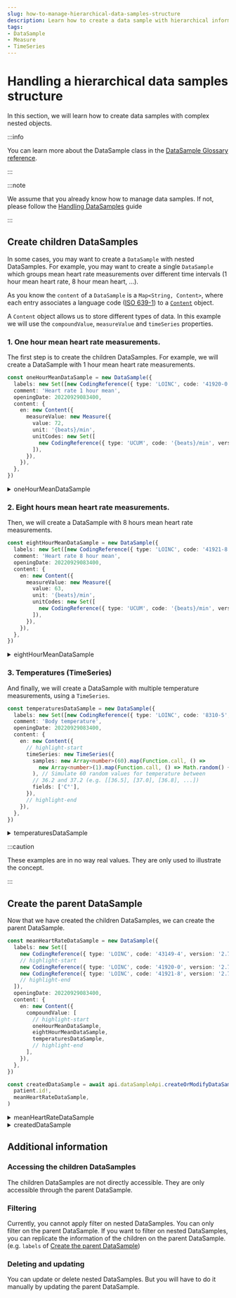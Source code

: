 ```yaml
---
slug: how-to-manage-hierarchical-data-samples-structure
description: Learn how to create a data sample with hierarchical information.
tags:
- DataSample
- Measure
- TimeSeries
---
```


# Handling a hierarchical data samples structure

In this section, we will learn how to create data samples with complex nested objects.

:::info

You can learn more about the DataSample class in the [DataSample Glossary reference](/sdks/glossary#data-sample).

:::

:::note

We assume that you already know how to manage data samples. If not, please follow the [Handling DataSamples](/sdks/how-to/how-to-manage-data-samples/index.md) guide

:::

## Create children DataSamples

In some cases, you may want to create a `DataSample` with nested DataSamples. 
For example, you may want to create a single `DataSample` which groups mean heart rate measurements over
different time intervals (1 hour mean heart rate, 8 hour mean heart, ...).

As you know the `content` of a `DataSample` is a `Map<String, Content>`, where each entry associates a language code ([ISO 639-1](https://en.wikipedia.org/wiki/List_of_ISO_639-1_codes)) to a [`Content`](/sdks/references/classes/Content) object.

A `Content` object allows us to store different types of data. In this example we will use the `compoundValue`, `measureValue` and `timeSeries` properties.

### 1. One hour mean heart rate measurements.

The first step is to create the children DataSamples. For example, we will create a DataSample with 1 hour mean heart rate measurements.

<!-- file://code-samples/how-to/hierarchical-datasample/index.mts snippet:create children dataSample one hour mean-->
```typescript
const oneHourMeanDataSample = new DataSample({
  labels: new Set([new CodingReference({ type: 'LOINC', code: '41920-0', version: '2.73' })]),
  comment: 'Heart rate 1 hour mean',
  openingDate: 20220929083400,
  content: {
    en: new Content({
      measureValue: new Measure({
        value: 72,
        unit: '{beats}/min',
        unitCodes: new Set([
          new CodingReference({ type: 'UCUM', code: '{beats}/min', version: '1.2' }),
        ]),
      }),
    }),
  },
})
```
<!-- output://code-samples/how-to/hierarchical-datasample/oneHourMeanDataSample.txt -->
<details>
<summary>oneHourMeanDataSample</summary>

```json
{
  "comment": "Heart rate 1 hour mean",
  "openingDate": 20220929083400,
  "identifiers": [],
  "healthcareElementIds": {},
  "canvasesIds": {},
  "content": {
    "en": {
      "measureValue": {
        "value": 72,
        "unit": "{beats}/min",
        "unitCodes": {}
      },
      "compoundValue": [],
      "ratio": [],
      "range": []
    }
  },
  "codes": {},
  "labels": {}
}
```
</details>

### 2. Eight hours mean heart rate measurements.

Then, we will create a DataSample with 8 hours mean heart rate measurements.

<!-- file://code-samples/how-to/hierarchical-datasample/index.mts snippet:create children dataSample eight hour mean-->
```typescript
const eightHourMeanDataSample = new DataSample({
  labels: new Set([new CodingReference({ type: 'LOINC', code: '41921-8', version: '2.73' })]),
  comment: 'Heart rate 8 hour mean',
  openingDate: 20220929083400,
  content: {
    en: new Content({
      measureValue: new Measure({
        value: 63,
        unit: '{beats}/min',
        unitCodes: new Set([
          new CodingReference({ type: 'UCUM', code: '{beats}/min', version: '1.2' }),
        ]),
      }),
    }),
  },
})
```
<!-- output://code-samples/how-to/hierarchical-datasample/eightHourMeanDataSample.txt -->
<details>
<summary>eightHourMeanDataSample</summary>

```json
{
  "comment": "Heart rate 8 hour mean",
  "openingDate": 20220929083400,
  "identifiers": [],
  "healthcareElementIds": {},
  "canvasesIds": {},
  "content": {
    "en": {
      "measureValue": {
        "value": 63,
        "unit": "{beats}/min",
        "unitCodes": {}
      },
      "compoundValue": [],
      "ratio": [],
      "range": []
    }
  },
  "codes": {},
  "labels": {}
}
```
</details>

### 3. Temperatures (TimeSeries)

And finally, we will create a DataSample with multiple temperature measurements, using a `TimeSeries`.

<!-- file://code-samples/how-to/hierarchical-datasample/index.mts snippet:create children dataSample temperatures-->
```typescript
const temperaturesDataSample = new DataSample({
  labels: new Set([new CodingReference({ type: 'LOINC', code: '8310-5', version: '2.73' })]),
  comment: 'Body temperature',
  openingDate: 20220929083400,
  content: {
    en: new Content({
      // highlight-start
      timeSeries: new TimeSeries({
        samples: new Array<number>(60).map(Function.call, () =>
          new Array<number>(1).map(Function.call, () => Math.random() + 36.2),
        ), // Simulate 60 random values for temperature between
        // 36.2 and 37.2 (e.g. [[36.5], [37.0], [36.8], ...])
        fields: ['C°'],
      }),
      // highlight-end
    }),
  },
})
```
<!-- output://code-samples/how-to/hierarchical-datasample/temperaturesDataSample.txt -->
<details>
<summary>temperaturesDataSample</summary>

```json
{
  "comment": "Body temperature",
  "openingDate": 20220929083400,
  "identifiers": [],
  "healthcareElementIds": {},
  "canvasesIds": {},
  "content": {
    "en": {
      "timeSeries": {
        "samples": [
          null,
          null,
          null,
          null,
          null,
          null,
          null,
          null,
          null,
          null,
          null,
          null,
          null,
          null,
          null,
          null,
          null,
          null,
          null,
          null,
          null,
          null,
          null,
          null,
          null,
          null,
          null,
          null,
          null,
          null,
          null,
          null,
          null,
          null,
          null,
          null,
          null,
          null,
          null,
          null,
          null,
          null,
          null,
          null,
          null,
          null,
          null,
          null,
          null,
          null,
          null,
          null,
          null,
          null,
          null,
          null,
          null,
          null,
          null,
          null
        ],
        "fields": [
          "C°"
        ]
      },
      "compoundValue": [],
      "ratio": [],
      "range": []
    }
  },
  "codes": {},
  "labels": {}
}
```
</details>

:::caution

These examples are in no way real values. They are only used to illustrate the concept.

:::

## Create the parent DataSample

Now that we have created the children DataSamples, we can create the parent DataSample.

<!-- file://code-samples/how-to/hierarchical-datasample/index.mts snippet:create heart rate datasample-->
```typescript
const meanHeartRateDataSample = new DataSample({
  labels: new Set([
    new CodingReference({ type: 'LOINC', code: '43149-4', version: '2.73' }),
    // highlight-start
    new CodingReference({ type: 'LOINC', code: '41920-0', version: '2.73' }),
    new CodingReference({ type: 'LOINC', code: '41921-8', version: '2.73' }),
    // highlight-end
  ]),
  openingDate: 20220929083400,
  content: {
    en: new Content({
      compoundValue: [
        // highlight-start
        oneHourMeanDataSample,
        eightHourMeanDataSample,
        temperaturesDataSample,
        // highlight-end
      ],
    }),
  },
})

const createdDataSample = await api.dataSampleApi.createOrModifyDataSampleFor(
  patient.id!,
  meanHeartRateDataSample,
)
```
<!-- output://code-samples/how-to/hierarchical-datasample/meanHeartRateDataSample.txt -->
<details>
<summary>meanHeartRateDataSample</summary>

```json
{
  "openingDate": 20220929083400,
  "identifiers": [],
  "healthcareElementIds": {},
  "canvasesIds": {},
  "content": {
    "en": {
      "compoundValue": [
        {
          "comment": "Heart rate 1 hour mean",
          "openingDate": 20220929083400,
          "identifiers": [],
          "healthcareElementIds": {},
          "canvasesIds": {},
          "content": {
            "en": {
              "measureValue": {
                "value": 72,
                "unit": "{beats}/min",
                "unitCodes": {}
              },
              "compoundValue": [],
              "ratio": [],
              "range": []
            }
          },
          "codes": {},
          "labels": {}
        },
        {
          "comment": "Heart rate 8 hour mean",
          "openingDate": 20220929083400,
          "identifiers": [],
          "healthcareElementIds": {},
          "canvasesIds": {},
          "content": {
            "en": {
              "measureValue": {
                "value": 63,
                "unit": "{beats}/min",
                "unitCodes": {}
              },
              "compoundValue": [],
              "ratio": [],
              "range": []
            }
          },
          "codes": {},
          "labels": {}
        },
        {
          "comment": "Body temperature",
          "openingDate": 20220929083400,
          "identifiers": [],
          "healthcareElementIds": {},
          "canvasesIds": {},
          "content": {
            "en": {
              "timeSeries": {
                "samples": [
                  null,
                  null,
                  null,
                  null,
                  null,
                  null,
                  null,
                  null,
                  null,
                  null,
                  null,
                  null,
                  null,
                  null,
                  null,
                  null,
                  null,
                  null,
                  null,
                  null,
                  null,
                  null,
                  null,
                  null,
                  null,
                  null,
                  null,
                  null,
                  null,
                  null,
                  null,
                  null,
                  null,
                  null,
                  null,
                  null,
                  null,
                  null,
                  null,
                  null,
                  null,
                  null,
                  null,
                  null,
                  null,
                  null,
                  null,
                  null,
                  null,
                  null,
                  null,
                  null,
                  null,
                  null,
                  null,
                  null,
                  null,
                  null,
                  null,
                  null
                ],
                "fields": [
                  "C°"
                ]
              },
              "compoundValue": [],
              "ratio": [],
              "range": []
            }
          },
          "codes": {},
          "labels": {}
        }
      ],
      "ratio": [],
      "range": []
    }
  },
  "codes": {},
  "labels": {}
}
```
</details>

<!-- output://code-samples/how-to/hierarchical-datasample/createdDataSample.txt -->
<details>
<summary>createdDataSample</summary>

```json
{
  "id": "8357e2f4-6a74-4fb2-8065-3e26a641b731",
  "qualifiedLinks": {},
  "batchId": "96438e76-8803-4b01-8540-feb347d82616",
  "index": 0,
  "valueDate": 20230327164305,
  "openingDate": 20220929083400,
  "created": 1679928185547,
  "modified": 1679928185547,
  "author": "f7ec463c-44b4-414e-9e7f-f2cc0967cc01",
  "responsible": "b16baab3-b6a3-42a0-b4b5-8dc8e00cc806",
  "identifiers": [],
  "healthcareElementIds": {},
  "canvasesIds": {},
  "content": {
    "en": {
      "compoundValue": [
        {
          "id": "5fc82a52-9b18-46cb-a0b3-c4398860e9fa",
          "qualifiedLinks": {},
          "openingDate": 20220929083400,
          "comment": "Heart rate 1 hour mean",
          "identifiers": [],
          "healthcareElementIds": {},
          "canvasesIds": {},
          "content": {
            "en": {
              "measureValue": {
                "value": 72,
                "unit": "{beats}/min",
                "unitCodes": {}
              },
              "compoundValue": [],
              "ratio": [],
              "range": []
            }
          },
          "codes": {},
          "labels": {},
          "systemMetaData": {
            "secretForeignKeys": [],
            "cryptedForeignKeys": {},
            "delegations": {},
            "encryptionKeys": {}
          }
        },
        {
          "id": "cbe45c01-8640-40c6-96ad-fc40889fed69",
          "qualifiedLinks": {},
          "openingDate": 20220929083400,
          "comment": "Heart rate 8 hour mean",
          "identifiers": [],
          "healthcareElementIds": {},
          "canvasesIds": {},
          "content": {
            "en": {
              "measureValue": {
                "value": 63,
                "unit": "{beats}/min",
                "unitCodes": {}
              },
              "compoundValue": [],
              "ratio": [],
              "range": []
            }
          },
          "codes": {},
          "labels": {},
          "systemMetaData": {
            "secretForeignKeys": [],
            "cryptedForeignKeys": {},
            "delegations": {},
            "encryptionKeys": {}
          }
        },
        {
          "id": "013b0c0a-c97d-48ed-8bf4-f9b45621f896",
          "qualifiedLinks": {},
          "openingDate": 20220929083400,
          "comment": "Body temperature",
          "identifiers": [],
          "healthcareElementIds": {},
          "canvasesIds": {},
          "content": {
            "en": {
              "timeSeries": {
                "fields": [
                  "C°"
                ],
                "samples": [
                  null,
                  null,
                  null,
                  null,
                  null,
                  null,
                  null,
                  null,
                  null,
                  null,
                  null,
                  null,
                  null,
                  null,
                  null,
                  null,
                  null,
                  null,
                  null,
                  null,
                  null,
                  null,
                  null,
                  null,
                  null,
                  null,
                  null,
                  null,
                  null,
                  null,
                  null,
                  null,
                  null,
                  null,
                  null,
                  null,
                  null,
                  null,
                  null,
                  null,
                  null,
                  null,
                  null,
                  null,
                  null,
                  null,
                  null,
                  null,
                  null,
                  null,
                  null,
                  null,
                  null,
                  null,
                  null,
                  null,
                  null,
                  null,
                  null,
                  null
                ],
                "min": [],
                "max": [],
                "mean": [],
                "median": [],
                "variance": []
              },
              "compoundValue": [],
              "ratio": [],
              "range": []
            }
          },
          "codes": {},
          "labels": {},
          "systemMetaData": {
            "secretForeignKeys": [],
            "cryptedForeignKeys": {},
            "delegations": {},
            "encryptionKeys": {}
          }
        }
      ],
      "ratio": [],
      "range": []
    }
  },
  "codes": {},
  "labels": {},
  "systemMetaData": {
    "secretForeignKeys": [
      "6e03746b-69cb-46e5-bab7-42f1fc4b84c3"
    ],
    "cryptedForeignKeys": {
      "b16baab3-b6a3-42a0-b4b5-8dc8e00cc806": {}
    },
    "delegations": {
      "b16baab3-b6a3-42a0-b4b5-8dc8e00cc806": {}
    },
    "encryptionKeys": {
      "b16baab3-b6a3-42a0-b4b5-8dc8e00cc806": {}
    }
  }
}
```
</details>

## Additional information

### Accessing the children DataSamples

The children DataSamples are not directly accessible. They are only accessible through the parent DataSample.

### Filtering

Currently, you cannot apply filter on nested DataSamples. You can only filter on the parent DataSample. If you want to filter on nested DataSamples, you can replicate the information of the children on the parent DataSample. (e.g. `labels` of [Create the parent DataSample](#create-the-parent-datasample))

### Deleting and updating

You can update or delete nested DataSamples. But you will have to do it manually by updating the parent DataSample.
